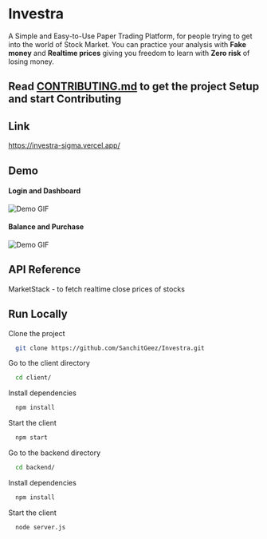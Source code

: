 
# Investra

A Simple and Easy-to-Use Paper Trading Platform, for people trying to get into the world of Stock Market. You can practice your analysis with **Fake money** and **Realtime prices** giving you freedom to learn with **Zero risk** of losing money.

## Read [CONTRIBUTING.md](https://github.com/SanchitGeez/Investra/blob/main/CONTRIBUTING.md) to get the project **Setup** and start **Contributing**

## Link
https://investra-sigma.vercel.app/
## Demo

####  Login and Dashboard
![Demo GIF](https://github.com/SanchitGeez/Investra/blob/main/client/public/login.gif)

####  Balance and Purchase
![Demo GIF](https://github.com/SanchitGeez/Investra/blob/main/client/public/buy.gif)

    
## API Reference

MarketStack - to fetch realtime close prices of stocks

## Run Locally
Clone the project

```bash
  git clone https://github.com/SanchitGeez/Investra.git
```

Go to the client directory

```bash
  cd client/
```

Install dependencies

```bash
  npm install
```

Start the client

```bash
  npm start
```
Go to the backend directory

```bash
  cd backend/
```

Install dependencies

```bash
  npm install
```

Start the client

```bash
  node server.js
```
